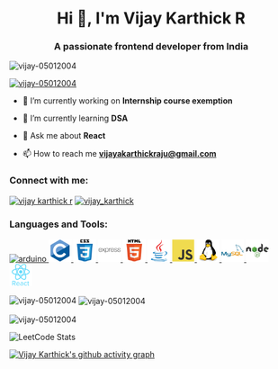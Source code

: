 <h1 align="center">Hi 👋, I'm Vijay Karthick R</h1>
<h3 align="center">A passionate frontend developer from India</h3>

<p align="left"> <img src="https://komarev.com/ghpvc/?username=vijay-05012004&label=Profile%20views&color=0e75b6&style=flat" alt="vijay-05012004" /> </p>

<p align="left"> <a href="https://github.com/ryo-ma/github-profile-trophy"><img src="https://github-profile-trophy.vercel.app/?username=vijay-05012004" alt="vijay-05012004" /></a> </p>

- 🔭 I’m currently working on **Internship course exemption**

- 🌱 I’m currently learning **DSA**

- 💬 Ask me about **React**

- 📫 How to reach me **vijayakarthickraju@gmail.com**

<h3 align="left">Connect with me:</h3>
<p align="left">
<a href="https://www.linkedin.com/in/vijay-karthick-r-223733267/" target="blank"><img align="center" src="https://raw.githubusercontent.com/rahuldkjain/github-profile-readme-generator/master/src/images/icons/Social/linked-in-alt.svg" alt="vijay karthick r" height="30" width="40" /></a>
<a href="https://leetcode.com/u/Vijay_Karthick/" target="blank"><img align="center" src="https://raw.githubusercontent.com/rahuldkjain/github-profile-readme-generator/master/src/images/icons/Social/leet-code.svg" alt="vijay_karthick" height="30" width="40" /></a>
</p>

<h3 align="left">Languages and Tools:</h3>
<p align="left"> <a href="https://www.arduino.cc/" target="_blank" rel="noreferrer"> <img src="https://cdn.worldvectorlogo.com/logos/arduino-1.svg" alt="arduino" width="40" height="40"/> </a> <a href="https://www.cprogramming.com/" target="_blank" rel="noreferrer"> <img src="https://raw.githubusercontent.com/devicons/devicon/master/icons/c/c-original.svg" alt="c" width="40" height="40"/> </a> <a href="https://www.w3schools.com/css/" target="_blank" rel="noreferrer"> <img src="https://raw.githubusercontent.com/devicons/devicon/master/icons/css3/css3-original-wordmark.svg" alt="css3" width="40" height="40"/> </a> <a href="https://expressjs.com" target="_blank" rel="noreferrer"> <img src="https://raw.githubusercontent.com/devicons/devicon/master/icons/express/express-original-wordmark.svg" alt="express" width="40" height="40"/> </a> <a href="https://www.w3.org/html/" target="_blank" rel="noreferrer"> <img src="https://raw.githubusercontent.com/devicons/devicon/master/icons/html5/html5-original-wordmark.svg" alt="html5" width="40" height="40"/> </a> <a href="https://www.java.com" target="_blank" rel="noreferrer"> <img src="https://raw.githubusercontent.com/devicons/devicon/master/icons/java/java-original.svg" alt="java" width="40" height="40"/> </a> <a href="https://developer.mozilla.org/en-US/docs/Web/JavaScript" target="_blank" rel="noreferrer"> <img src="https://raw.githubusercontent.com/devicons/devicon/master/icons/javascript/javascript-original.svg" alt="javascript" width="40" height="40"/> </a> <a href="https://www.linux.org/" target="_blank" rel="noreferrer"> <img src="https://raw.githubusercontent.com/devicons/devicon/master/icons/linux/linux-original.svg" alt="linux" width="40" height="40"/> </a> <a href="https://www.mysql.com/" target="_blank" rel="noreferrer"> <img src="https://raw.githubusercontent.com/devicons/devicon/master/icons/mysql/mysql-original-wordmark.svg" alt="mysql" width="40" height="40"/> </a> <a href="https://nodejs.org" target="_blank" rel="noreferrer"> <img src="https://raw.githubusercontent.com/devicons/devicon/master/icons/nodejs/nodejs-original-wordmark.svg" alt="nodejs" width="40" height="40"/> </a> <a href="https://reactjs.org/" target="_blank" rel="noreferrer"> <img src="https://raw.githubusercontent.com/devicons/devicon/master/icons/react/react-original-wordmark.svg" alt="react" width="40" height="40"/> </a> </p>

<p><img align="left" src="https://github-readme-stats.vercel.app/api/top-langs?username=vijay-05012004&show_icons=true&locale=en&layout=compact" alt="vijay-05012004" /></p>

<p>&nbsp;<img align="center" src="https://github-readme-stats.vercel.app/api?username=vijay-05012004&show_icons=true&locale=en" alt="vijay-05012004" /></p>

<p><img align="center" src="https://github-readme-streak-stats.herokuapp.com/?user=vijay-05012004&" alt="vijay-05012004" /></p>

![LeetCode Stats](https://leetcard.jacoblin.cool/Vijay_Karthick?theme=dark&font=Marcellus&ext=contest)

[![Vijay Karthick's github activity graph](https://github-readme-activity-graph.vercel.app/graph?username=vijay-05012004&bg_color=000000&color=ffffff&line=11ff00&point=ffffff&area=true&hide_border=true)](https://github.com/ashutosh00710/github-readme-activity-graph)
